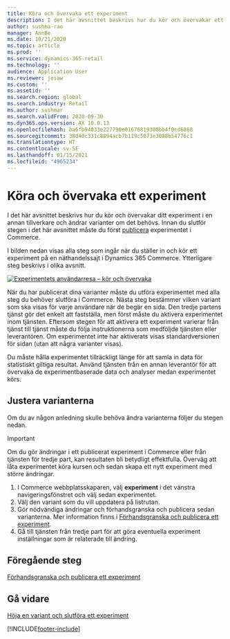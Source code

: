 ```yaml
---
title: Köra och övervaka ett experiment
description: I det här avsnittet beskrivs hur du kör och övervakar ett experiment i en tredjepartstjänst. Det beskriver också hur du gör ändringar i varianter efter att experimentet har startats.
author: sushma-rao
manager: AnnBe
ms.date: 10/21/2020
ms.topic: article
ms.prod: ''
ms.service: dynamics-365-retail
ms.technology: ''
audience: Application User
ms.reviewer: josaw
ms.custom: ''
ms.assetid: ''
ms.search.region: global
ms.search.industry: Retail
ms.author: sushmar
ms.search.validFrom: 2020-09-30
ms.dyn365.ops.version: AX 10.0.13
ms.openlocfilehash: ba6fb94033e227790e01676819308bb4f0cd6868
ms.sourcegitcommit: 38d40c331c8894acb7b119c5073e3088b54776c1
ms.translationtype: HT
ms.contentlocale: sv-SE
ms.lasthandoff: 01/15/2021
ms.locfileid: "4965234"
---
```

# <a name="run-and-monitor-an-experiment"></a>Köra och övervaka ett experiment

I det här avsnittet beskrivs hur du kör och övervakar ditt experiment i en annan tillverkare och ändrar varianter om det behövs. Innan du slutför stegen i det här avsnittet måste du först [publicera](experimentation-preview-publish.md) experimentet i Commerce. 

I bilden nedan visas alla steg som ingår när du ställer in och kör ett experiment på en näthandelssajt i Dynamics 365 Commerce. Ytterligare steg beskrivs i olika avsnitt.

[ ![Experimentets användarresa – kör och övervaka](./media/experimentation_run_monitor.svg) ](./media/experimentation_run_monitor.svg#lightbox)

När du har publicerat dina varianter måste du utföra experimentet med alla steg du behöver slutföra i Commerce. Nästa steg bestämmer vilken variant som ska visas för varje användare när de begär en sida. Den tredje partens tjänst gör det enkelt att fastställa, men först måste du aktivera experimentet inom tjänsten. Eftersom stegen för att aktivera ett experiment varierar från tjänst till tjänst måste du följa instruktionerna som medföljde tjänsten eller leverantören. Om experimentet inte har aktiverats visas standardversionen för sidan (utan att några varianter visas).

Du måste hålla experimentet tillräckligt länge för att samla in data för statistiskt giltiga resultat. Använd tjänsten från en annan leverantör för att övervaka de experimentbaserade data och analyser medan experimentet körs.

## <a name="adjust-your-variations"></a>Justera varianterna
Om du av någon anledning skulle behöva ändra varianterna följer du stegen nedan.

> [!IMPORTANT]
> Om du gör ändringar i ett publicerat experiment i Commerce eller från tjänsten för tredje part, kan resultaten bli betydligt effektfulla. Överväg att låta experimentet köra kursen och sedan skapa ett nytt experiment med större ändringar.

1. I Commerce webbplatsskaparen, välj **experiment** i det vänstra navigeringsfönstret och välj sedan experimentet. 
1. Välj den variant som du vill uppdatera på listrutan.
1. Gör nödvändiga ändringar och förhandsgranska och publicera sedan varianterna. Mer information finns i [Förhandsgranska och publicera ett experiment](experimentation-preview-publish.md).
1. Gå till tjänsten från tredje part för att göra eventuella experiment inställningar som är relaterade till ändring.
    
## <a name="previous-step"></a>Föregående steg
[Förhandsgranska och publicera ett experiment](experimentation-preview-publish.md)

## <a name="next-step"></a>Gå vidare
[Höja en variant och slutföra ett experiment](experimentation-review-complete.md)


[!INCLUDE[footer-include](../includes/footer-banner.md)]